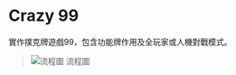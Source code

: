 # Crazy 99
實作撲克牌遊戲99，包含功能牌作用及全玩家或人機對戰模式。

>![流程圖](https://user-images.githubusercontent.com/52215353/173663358-abd536c8-d9f6-4195-8266-94e18c151bde.jpg)
>流程圖
